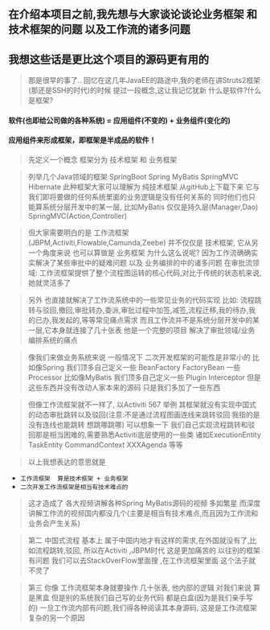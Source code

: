 ## 在介绍本项目之前,我先想与大家谈论谈论业务框架 和 技术框架的问题 以及工作流的诸多问题
## 我想这些话是更比这个项目的源码更有用的

> 那是很早的事了..
> 回忆在这几年JavaEE的路途中,我的老师在讲Struts2框架(那还是SSH的时代)的时候 提过一段概念,这让我记忆犹新
> 什么是软件?什么是框架?

#### 软件(也即给公司做的各种系统) = 应用组件(不变的) + 业务组件(变化的)
#### 应用组件来形成框架，即框架是半成品的软件！

> 先定义一个概念 框架分为 技术框架 和 业务框架

> 列举几个Java领域的框架
> SpringBoot Spring MyBatis SpringMVC Hibernate
> 此种框架大家可以理解为 纯技术框架
> 从gitHub上下载下来 它与我们即将要做的任何系统里面的业务逻辑是没有任何关系的
> 同时他们也只能算系统分层开发中的某一层, 比如MyBatis 仅仅是持久层(Manager,Dao) SpringMVC(Action,Controller)

> 但大家需要明白的是
工作流框架(JBPM,Activiti,Flowable,Camunda,Zeebe)
并不仅仅是 技术框架, 它从另一个角度来说 也可以算做是 业务框架
为什么这么说呢? 因为工作流确确实实解决了某些审批中的疑难问题 以及 业务编排的中的诸多问题
在审批流领域:
工作流框架提供了整个流程图运转的核心代码,对比于传统的状态机来说,她就灵活多了

> 另外  也直接就解决了工作流系统中的一些常见业务的代码实现
比如: 流程跳转与驳回,撤回,审批转办,委派,审批过程中加签,减签,流程迁移,我的待办,我的已办,我发起的,等等常见痛点需求
而且工作流并不是系统分层开发中的某一层,它本身就连接了几十张表 他是一个完整的项目 解决了审批领域/业务编排系统的痛点

> 像我们来做业务系统来说 一般情况下 二次开发框架的可能性是非常小的
比如像Spring 我们顶多自己定义一些 BeanFactory  FactoryBean 一些Processor
比如像MyBatis 我们顶多自己定义一些 Plugin Interceptor
但是这些东西并没有改动人家本来的源码 只是我们多加了一些东西

>但像工作流框架就不一样了, 以Activiti 567 举例
其框架就没有实现中国式的动态审批跳转以及驳回(注意:不是通过流程图画连线来跳转驳回 我指的是没有连线也能跳转 想跳哪跳哪)
可以想象一下 我们自己实现流程跳转和驳回那是相当困难的,需要熟悉Activiti底层使用的一些类
诸如ExecutionEntity TaskEntity CommandContext  XXXAgenda 等等


> 以上我想表达的意思就是
- `工作流框架  算是技术框架 + 业务框架`
- `二次开发工作流框架是相当有技术难点的`

> 这才造成了
> 各大视频讲解各种Spring MyBatis源码的视频 多如繁星 而深度讲解工作流的视频国内都没几个(主要是相当有技术难点,而且因为工作流和业务会产生关系)

> 第二 中国式流程 基本上 属于中国内地才有这样的需求,在外国就没有了,比如流程跳转,驳回, 所以在Activiti ,JBPM时代 这是更加痛苦的
以往别的框架有问题 我们可以去StackOverFlow里面搜 ,在工作流框架里面 这个法子就不灵了

> 第三 你像 工作流框架本身就要操作 几十张表, 他内部的逻辑 对我们来说 算是黑盒
    但是别的系统我们自己写的业务代码 都是白盒(因为是我们亲手写的)
    一旦工作流内部有问题,我们得各种阅读其本身源码, 这是是工作流框架复杂的另一个原因  
